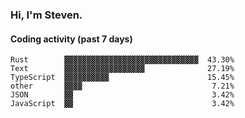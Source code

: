 ### Hi, I'm Steven.

#### Coding activity (past 7 days)
```
Rust        ▓▓▓▓▓▓▓▓▓▓▓▓▓▓▓▓▓▓▓▓▓▓▓▓▓▓▓▓▓▓  43.30%
Text        ▓▓▓▓▓▓▓▓▓▓▓▓▓▓▓▓▓▓              27.19%
TypeScript  ▓▓▓▓▓▓▓▓▓▓                      15.45%
other       ▓▓▓▓                             7.21%
JSON        ▓▓                               3.42%
JavaScript  ▓▓                               3.42%
```

